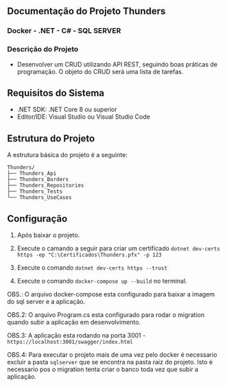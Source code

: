 ## Documentação do Projeto Thunders
### Docker - .NET - C# - SQL SERVER

### Descrição do Projeto
 - Desenvolver um CRUD utilizando API REST, seguindo boas práticas de programação. O objeto do CRUD será uma lista de tarefas.

## Requisitos do Sistema
 - .NET SDK: .NET Core 8 ou superior
 - Editor/IDE: Visual Studio ou Visual Studio Code

## Estrutura do Projeto

A estrutura básica do projeto é a seguinte:
```
Thunders/
├── Thunders_Api
├── Thunders_Borders
├── Thunders_Repositories
├── Thunders_Tests
└── Thunders_UseCases
```
## Configuração
1. Após baixar o projeto.

2. Execute o camando a seguir para criar um certificado `dotnet dev-certs https -ep "C:\Certificados\Thunders.pfx" -p 123` 

3. Execute o comando `dotnet dev-certs https --trust`

4. Execute o comando `docker-compose up --build` no terminal.


OBS.: O arquivo docker-compose esta configurado para baixar a imagem do sql server e a aplicação.

OBS.2: O arquivo Program.cs esta configurado para rodar o migration quando subir a aplicação em desenvolvimento.

OBS.3: A aplicação esta rodando na porta 3001 - `https://localhost:3001/swagger/index.html`

OBS.4: Para executar o projeto mais de uma vez pelo docker é necessario excluir a pasta `sqlserver` que se encontra na pasta raiz do projeto. 
Isto é necessario pos o migration tenta criar o banco toda vez que subir a aplicação.


   




